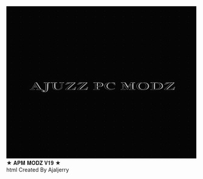 <!DOCTYPE html>
<html>
	<body>
        <img src="apm.jpeg" height="400px" width="500px"><br>
        ★ 𝐀𝐏𝐌 𝐌𝐎𝐃𝐙 𝐕𝟏𝟗 ★

<br>
       html Created By Ajaljerry<br>
        		
		
</html>
	
